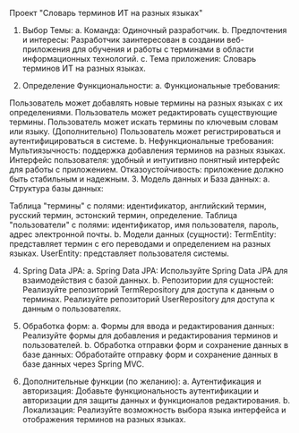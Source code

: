 Проект "Словарь терминов ИТ на разных языках"
1. Выбор Темы:
a. Команда: Одиночный разработчик.
b. Предпочтения и интересы: Разработчик заинтересован в создании веб-приложения для обучения и работы с терминами в области информационных технологий.
c. Тема приложения: Словарь терминов ИТ на разных языках.

2. Определение Функциональности:
a. Функциональные требования:

Пользователь может добавлять новые термины на разных языках с их определениями.
Пользователь может редактировать существующие термины.
Пользователь может искать термины по ключевым словам или языку.
(Дополнительно) Пользователь может регистрироваться и аутентифицироваться в системе.
b. Нефункциональные требования:
Мультиязычность: поддержка добавления терминов на разных языках.
Интерфейс пользователя: удобный и интуитивно понятный интерфейс для работы с приложением.
Отказоустойчивость: приложение должно быть стабильным и надежным.
3. Модель данных и База данных:
a. Структура базы данных:

Таблица "термины" с полями: идентификатор, английский термин, русский термин, эстонский термин, определение.
Таблица "пользователи" с полями: идентификатор, имя пользователя, пароль, адрес электронной почты.
b. Модели данных (сущности):
TermEntity: представляет термин с его переводами и определением на разных языках.
UserEntity: представляет пользователя системы.

4. Spring Data JPA:
  a. Spring Data JPA:
Используйте Spring Data JPA для взаимодействия с базой данных.
  b. Репозитории для сущностей:
Реализуйте репозиторий TermRepository для доступа к данным о терминах.
Реализуйте репозиторий UserRepository для доступа к данным о пользователях.

6. Обработка форм:
a. Формы для ввода и редактирования данных:
Реализуйте формы для добавления и редактирования терминов и пользователей.
b. Обработка отправки форм и сохранение данных в базе данных:
Обработайте отправку форм и сохранение данных в базе данных через Spring MVC.

7. Дополнительные функции (по желанию):
a. Аутентификация и авторизация:
Добавьте функциональность аутентификации и авторизации для защиты данных и функционалов редактирования.
b. Локализация:
Реализуйте возможность выбора языка интерфейса и отображения терминов на разных языках.
